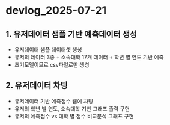 
# devlog_2025-07-21

## 1. 유저데이터 샘플 기반 예측데이터 생성

- 유저데이터 샘플 데이터셋 생성
- 유저의 데이터 3종 + 소속대학 17개 데이터 + 학년 별 연도 기반 예측
- 초기모델이므로 csv파일로만 생성


## 2. 유저데이터 차팅

- 유저데이터 기반 예측점수 웹에 차팅
- 유저의 학년 별 연도, 소속대학 기반 그래프 출력 구현
- 유저의 예측점수 vs 대학 별 점수 비교분석 그래프 구현